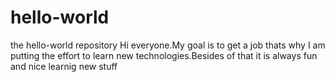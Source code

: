 # hello-world
the hello-world repository
Hi everyone.My goal is to get a job thats why I am putting the effort to learn new technologies.Besides of that it is always fun and nice learnig new stuff
